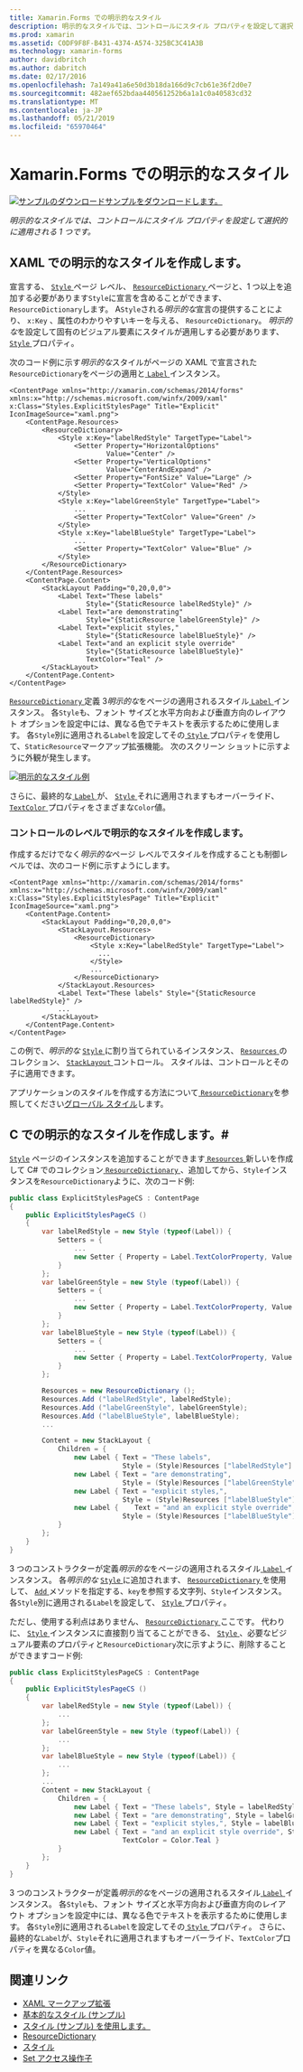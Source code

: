 ```yaml
---
title: Xamarin.Forms での明示的なスタイル
description: 明示的なスタイルでは、コントロールにスタイル プロパティを設定して選択的に適用される 1 つです。 この記事では、Xamarin.Forms アプリケーションで明示的なスタイルを使用する方法について説明します。
ms.prod: xamarin
ms.assetid: C0DF9F8F-B431-4374-A574-325BC3C41A3B
ms.technology: xamarin-forms
author: davidbritch
ms.author: dabritch
ms.date: 02/17/2016
ms.openlocfilehash: 7a149a41a6e50d3b18da166d9c7cb61e36f2d0e7
ms.sourcegitcommit: 482aef652bdaa440561252b6a1a1c0a40583cd32
ms.translationtype: MT
ms.contentlocale: ja-JP
ms.lasthandoff: 05/21/2019
ms.locfileid: "65970464"
---
```

# <a name="explicit-styles-in-xamarinforms"></a>Xamarin.Forms での明示的なスタイル

[![サンプルのダウンロード](~/media/shared/download.png)サンプルをダウンロードします。](https://developer.xamarin.com/samples/xamarin-forms/UserInterface/Styles/BasicStyles/)

_明示的なスタイルでは、コントロールにスタイル プロパティを設定して選択的に適用される 1 つです。_

## <a name="create-an-explicit-style-in-xaml"></a>XAML での明示的なスタイルを作成します。

宣言する、 [ `Style` ](xref:Xamarin.Forms.Style)ページ レベル、 [ `ResourceDictionary` ](xref:Xamarin.Forms.ResourceDictionary)ページと、1 つ以上を追加する必要があります`Style`に宣言を含めることができます、`ResourceDictionary`します。 A`Style`される*明示的な*宣言の提供することにより、 `x:Key` 、属性のわかりやすいキーを与える、 `ResourceDictionary`。 *明示的な*を設定して固有のビジュアル要素にスタイルが適用しする必要があります、 [ `Style` ](xref:Xamarin.Forms.NavigableElement.Style)プロパティ。

次のコード例に示す*明示的な*スタイルがページの XAML で宣言された`ResourceDictionary`をページの適用と[ `Label` ](xref:Xamarin.Forms.Label)インスタンス。

```xaml
<ContentPage xmlns="http://xamarin.com/schemas/2014/forms" xmlns:x="http://schemas.microsoft.com/winfx/2009/xaml" x:Class="Styles.ExplicitStylesPage" Title="Explicit" IconImageSource="xaml.png">
    <ContentPage.Resources>
        <ResourceDictionary>
            <Style x:Key="labelRedStyle" TargetType="Label">
                <Setter Property="HorizontalOptions"
                        Value="Center" />
                <Setter Property="VerticalOptions"
                        Value="CenterAndExpand" />
                <Setter Property="FontSize" Value="Large" />
                <Setter Property="TextColor" Value="Red" />
            </Style>
            <Style x:Key="labelGreenStyle" TargetType="Label">
                ...
                <Setter Property="TextColor" Value="Green" />
            </Style>
            <Style x:Key="labelBlueStyle" TargetType="Label">
                ...
                <Setter Property="TextColor" Value="Blue" />
            </Style>
        </ResourceDictionary>
    </ContentPage.Resources>
    <ContentPage.Content>
        <StackLayout Padding="0,20,0,0">
            <Label Text="These labels"
                   Style="{StaticResource labelRedStyle}" />
            <Label Text="are demonstrating"
                   Style="{StaticResource labelGreenStyle}" />
            <Label Text="explicit styles,"
                   Style="{StaticResource labelBlueStyle}" />
            <Label Text="and an explicit style override"
                   Style="{StaticResource labelBlueStyle}"
                   TextColor="Teal" />
        </StackLayout>
    </ContentPage.Content>
</ContentPage>
```

[ `ResourceDictionary` ](xref:Xamarin.Forms.ResourceDictionary)定義 3*明示的な*をページの適用されるスタイル[ `Label` ](xref:Xamarin.Forms.Label)インスタンス。 各`Style`も、フォント サイズと水平方向および垂直方向のレイアウト オプションを設定中には、異なる色でテキストを表示するために使用します。 各`Style`別に適用される`Label`を設定してその[ `Style` ](xref:Xamarin.Forms.NavigableElement.Style)プロパティを使用して、`StaticResource`マークアップ拡張機能。 次のスクリーン ショットに示すように外観が発生します。

[![](explicit-images/explicit-styles.png "明示的なスタイル例")](explicit-images/explicit-styles-large.png#lightbox "明示的なスタイルの例")

さらに、最終的な[ `Label` ](xref:Xamarin.Forms.Label)が、 [ `Style` ](xref:Xamarin.Forms.Style)それに適用されますもオーバーライド、 [ `TextColor` ](xref:Xamarin.Forms.Label.TextColor)プロパティをさまざまな`Color`値。

### <a name="create-an-explicit-style-at-the-control-level"></a>コントロールのレベルで明示的なスタイルを作成します。

作成するだけでなく*明示的な*ページ レベルでスタイルを作成することも制御レベルでは、次のコード例に示すようにします。

```xaml
<ContentPage xmlns="http://xamarin.com/schemas/2014/forms" xmlns:x="http://schemas.microsoft.com/winfx/2009/xaml" x:Class="Styles.ExplicitStylesPage" Title="Explicit" IconImageSource="xaml.png">
    <ContentPage.Content>
        <StackLayout Padding="0,20,0,0">
            <StackLayout.Resources>
                <ResourceDictionary>
                    <Style x:Key="labelRedStyle" TargetType="Label">
                      ...
                    </Style>
                    ...
                </ResourceDictionary>
            </StackLayout.Resources>
            <Label Text="These labels" Style="{StaticResource labelRedStyle}" />
            ...
        </StackLayout>
    </ContentPage.Content>
</ContentPage>
```

この例で、*明示的な* [ `Style` ](xref:Xamarin.Forms.Style)に割り当てられているインスタンス、 [ `Resources` ](xref:Xamarin.Forms.VisualElement.Resources)のコレクション、 [ `StackLayout` ](xref:Xamarin.Forms.StackLayout)コントロール。 スタイルは、コントロールとその子に適用できます。

アプリケーションのスタイルを作成する方法について[ `ResourceDictionary`](xref:Xamarin.Forms.ResourceDictionary)を参照してください[グローバル スタイル](~/xamarin-forms/user-interface/styles/application.md)します。

## <a name="create-an-explicit-style-in-c35"></a>C での明示的なスタイルを作成します。&#35;

[`Style`](xref:Xamarin.Forms.Style) ページのインスタンスを追加することができます[ `Resources` ](xref:Xamarin.Forms.VisualElement.Resources)新しいを作成して C# でのコレクション[ `ResourceDictionary` ](xref:Xamarin.Forms.ResourceDictionary)、追加してから、`Style`インスタンスを`ResourceDictionary`ように、次のコード例:

```csharp
public class ExplicitStylesPageCS : ContentPage
{
    public ExplicitStylesPageCS ()
    {
        var labelRedStyle = new Style (typeof(Label)) {
            Setters = {
                ...
                new Setter { Property = Label.TextColorProperty, Value = Color.Red    }
            }
        };
        var labelGreenStyle = new Style (typeof(Label)) {
            Setters = {
                ...
                new Setter { Property = Label.TextColorProperty, Value = Color.Green }
            }
        };
        var labelBlueStyle = new Style (typeof(Label)) {
            Setters = {
                ...
                new Setter { Property = Label.TextColorProperty, Value = Color.Blue }
            }
        };

        Resources = new ResourceDictionary ();
        Resources.Add ("labelRedStyle", labelRedStyle);
        Resources.Add ("labelGreenStyle", labelGreenStyle);
        Resources.Add ("labelBlueStyle", labelBlueStyle);
        ...

        Content = new StackLayout {
            Children = {
                new Label { Text = "These labels",
                            Style = (Style)Resources ["labelRedStyle"] },
                new Label { Text = "are demonstrating",
                            Style = (Style)Resources ["labelGreenStyle"] },
                new Label { Text = "explicit styles,",
                            Style = (Style)Resources ["labelBlueStyle"] },
                new Label {    Text = "and an explicit style override",
                            Style = (Style)Resources ["labelBlueStyle"], TextColor = Color.Teal }
            }
        };
    }
}
```

3 つのコンストラクターが定義*明示的な*をページの適用されるスタイル[ `Label` ](xref:Xamarin.Forms.Label)インスタンス。 各*明示的な* [ `Style` ](xref:Xamarin.Forms.Style)に追加されます、 [ `ResourceDictionary` ](xref:Xamarin.Forms.ResourceDictionary)を使用して、 [ `Add` ](xref:Xamarin.Forms.ResourceDictionary.Add(System.String,System.Object))メソッドを指定する、`key`を参照する文字列、`Style`インスタンス。 各`Style`別に適用される`Label`を設定して、 [ `Style` ](xref:Xamarin.Forms.NavigableElement.Style)プロパティ。

ただし、使用する利点はありません、 [ `ResourceDictionary` ](xref:Xamarin.Forms.ResourceDictionary)ここです。 代わりに、 [ `Style` ](xref:Xamarin.Forms.Style)インスタンスに直接割り当てることができる、 [ `Style` ](xref:Xamarin.Forms.NavigableElement.Style) 、必要なビジュアル要素のプロパティと`ResourceDictionary`次に示すように、削除することができますコード例:

```csharp
public class ExplicitStylesPageCS : ContentPage
{
    public ExplicitStylesPageCS ()
    {
        var labelRedStyle = new Style (typeof(Label)) {
            ...
        };
        var labelGreenStyle = new Style (typeof(Label)) {
            ...
        };
        var labelBlueStyle = new Style (typeof(Label)) {
            ...
        };
        ...
        Content = new StackLayout {
            Children = {
                new Label { Text = "These labels", Style = labelRedStyle },
                new Label { Text = "are demonstrating", Style = labelGreenStyle },
                new Label { Text = "explicit styles,", Style = labelBlueStyle },
                new Label { Text = "and an explicit style override", Style = labelBlueStyle,
                            TextColor = Color.Teal }
            }
        };
    }
}
```

3 つのコンストラクターが定義*明示的な*をページの適用されるスタイル[ `Label` ](xref:Xamarin.Forms.Label)インスタンス。 各`Style`も、フォント サイズと水平方向および垂直方向のレイアウト オプションを設定中には、異なる色でテキストを表示するために使用します。 各`Style`別に適用される`Label`を設定してその[ `Style` ](xref:Xamarin.Forms.NavigableElement.Style)プロパティ。 さらに、最終的な`Label`が、`Style`それに適用されますもオーバーライド、`TextColor`プロパティを異なる`Color`値。

## <a name="related-links"></a>関連リンク

- [XAML マークアップ拡張](~/xamarin-forms/xaml/xaml-basics/xaml-markup-extensions.md)
- [基本的なスタイル (サンプル)](https://developer.xamarin.com/samples/xamarin-forms/UserInterface/Styles/BasicStyles/)
- [スタイル (サンプル) を使用します。](https://developer.xamarin.com/samples/xamarin-forms/WorkingWithStyles/)
- [ResourceDictionary](xref:Xamarin.Forms.ResourceDictionary)
- [スタイル](xref:Xamarin.Forms.Style)
- [Set アクセス操作子](xref:Xamarin.Forms.Setter)
